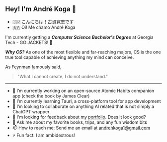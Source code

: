 ## Hey! I'm André Koga 👋

- 🇯🇵 こんにちは！古賀寛志です
- 🇧🇷 Oi! Me chamo André Koga

I'm currently getting a ***Computer Science Bachelor's Degree*** at Georgia Tech - GO JACKETS! 🐝

***Why CS?*** As one of the most flexible and far-reaching majors, CS is the one true tool capable of achieving anything my mind can conceive. 

As Feynman famously said,

> "What I cannot create, I do not understand."

---

- 🔭 I’m currently working on an open-source Atomic Habits companion app (check the book by James Clear)
- 🌱 I’m currently learning Tauri, a cross-platform tool for app development
- 👯 I’m looking to collaborate on anything AI related that is not simply a ChatGPT wrapper
- 🧐 I'm looking for feedback about my [portfolio](https://andrekoga.com). Does it look good?
- 💬 Ask me about my favorite books, trips, and any fun wisdom bits
- 📫 How to reach me: Send me an email at andrehkoga1@gmail.com
- ⚡ Fun fact: I am ambidextrous!

<!--
**andre-koga/andre-koga** is a ✨ _special_ ✨ repository because its `README.md` (this file) appears on your GitHub profile.

Here are some ideas to get you started:

- 🔭 I’m currently working on ...
- 🌱 I’m currently learning ...
- 👯 I’m looking to collaborate on ...
- 🤔 I’m looking for help with ...
- 💬 Ask me about ...
- 📫 How to reach me: ...
- 😄 Pronouns: ...
- ⚡ Fun fact: ...
-->
